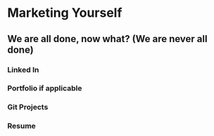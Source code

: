 # Marketing Yourself

## We are all done, now what? (We are never all done)

### Linked In

### Portfolio if applicable

### Git Projects

### Resume
